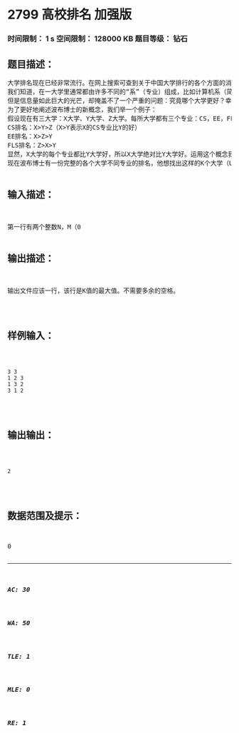 # 2799 高校排名 加强版   
### 时间限制： 1 s     空间限制： 128000 KB     题目等级： 钻石  
## 题目描述：  

<pre>
大学排名现在已经非常流行。在网上搜索可查到关于中国大学排行的各个方面的消息。
我们知道，在一大学里通常都由许多不同的“系”（专业）组成，比如计算机系（简称CS）；电子工程系（简称EE）；外语系（简称FLS），等等。在一个大学里，其某一专业也许国内排前几，但其他专业却默默无闻。因此，大多数大学排行榜都有不同专业的详细的排名。
但是信息量如此巨大的光芒，却掩盖不了一个严重的问题：究竟哪个大学更好？幸运的是，波布博士提出了一个新概念“绝对更好”，使得这个难题能被部分解决。
为了更好地阐述波布博士的新概念，我们举一个例子：
假设现在有三大学：X大学、Y大学、Z大学。每所大学都有三个专业：CS，EE，FLS。而这三所大学三个专业国际公认的排名如下：
CS排名：X>Y>Z（X>Y表示X的CS专业比Y的好）
EE排名：X>Z>Y
FLS排名：Z>X>Y
显然，X大学的每个专业都比Y大学好，所以X大学绝对比Y大学好。运用这个概念我们就能比较出一些大学的优劣。
现在波布博士有一份完整的各个大学不同专业的排名，他想找出这样的K个大学（U1，U2，U3…,Uk），Ui一定比Uj（i<j）好。
你能告诉波布博士这个K的最大值么？
</pre>
  
  
## 输入描述：  

<pre>
第一行有两个整数N，M（0<N,M≤100），表示有N所大学和M项专业。
接下来的M行中，第i（1<=i<=m）行有N所大学的编号Uj（1≤j≤N,1≤Uj≤N），代表第i个专业N大学的排名（越在前的排名越前）。
</pre>
  
  
## 输出描述：  

<pre>
输出文件应该一行，该行是K值的最大值。不需要多余的空格。
</pre>
  
  
## 样例输入：  

<pre><code>
3 3
1 2 3
1 3 2
3 1 2
</code></pre>
  
  
## 输出输出：  

<pre><code>
2
</code></pre>
  
  
## 数据范围及提示：  

<pre>
0<N,M≤100
</pre>
  
  
***  

##### AC: 30  
##### WA: 50  
##### TLE: 1  
##### MLE: 0  
##### RE: 1  
